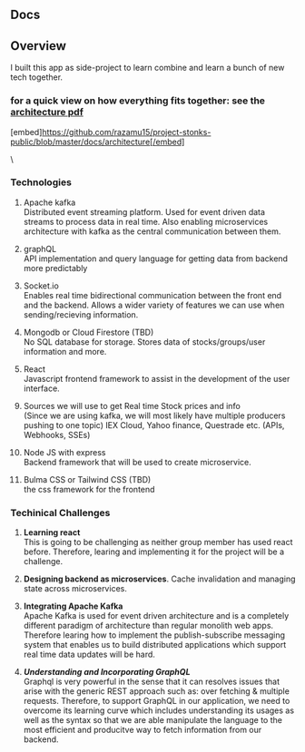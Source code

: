 ## Docs

## Overview
I built this app as side-project to learn combine and learn a bunch of new tech together. 
### for a quick view on how everything fits together: __see the [architecture pdf](https://github.com/razamu15/project-stonks-public/blob/master/docs/architecture.pdf)__


[embed]https://github.com/razamu15/project-stonks-public/blob/master/docs/architecture[/embed]

\


### Technologies
1) Apache kafka <br> 
Distributed event streaming platform. Used for event driven data streams to process data in real time. Also enabling microservices architecture with kafka as the central communication between them.

2) graphQL <br>
API implementation and query language for getting data from backend more predictably

3) Socket.io <br>
Enables real time bidirectional communication between the front end and the backend. Allows a wider variety of features we can use when sending/recieving information.

4) Mongodb or Cloud Firestore (TBD) <br>
No SQL database for storage. Stores data of stocks/groups/user information and more. 

5) React <br>
Javascript frontend framework to assist in the development of the user interface. 

<!-- 6) Questrade API - 3rd party login using OAUTH2.0 <br>
Api that allows users to log into/through their questrade account, so we are able to extract information about that traders stocks/watchlists etc. -->

<!-- 7) Twitter API <br>
to get real time tweets on wanted topics

8) Reddit API <br>
to get reddit info on stocks -->

9) Sources we will use to get Real time Stock prices and info <br> 
(Since we are using kafka, we will most likely have multiple producers pushing to one topic) 
IEX Cloud, Yahoo finance, Questrade etc. (APIs, Webhooks, SSEs)


10) Node JS with express <br>
Backend framework that will be used to create microservice.

11) Bulma CSS or Tailwind CSS (TBD) <br>
the css framework for the frontend 

### Techinical Challenges

1) __Learning react__ <br> 
This is going to be challenging as neither group member has used react before. Therefore, learing and implementing it for the project will be a challenge.

2) __Designing backend as microservices__. Cache invalidation and managing state across microservices.

3) __Integrating Apache Kafka__ <br>
Apache Kafka is used for event driven architecture and is a completely different paradigm of architecture than regular monolith web apps. Therefore learing how to implement the publish-subscribe messaging system that enables us to build distributed applications which support real time data updates will be hard.

4) ___Understanding and Incorporating GraphQL___ <br>
Graphql is very powerful in the sense that it can resolves issues that arise with the generic REST approach such as: over fetching & multiple requests. Therefore, to support GraphQL in our application, we need to overcome its learning curve which includes understanding its usages as well as the syntax so that we are able manipulate the language to  the most efficient and producitve way to fetch information from our backend. 

<!-- 5) __Authentication and interweaving the questrade API__ <br>
Security is a main concern with this feature. We want to make sure users have no worries when logging in through their questrade account. In addition to this, since questrade is a massive company, their API's are quite complex. Therefore, really understanding how they work as well as integrating our app using these dependencies will be a challenge.  -->
